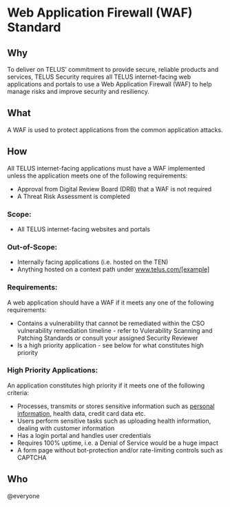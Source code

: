 # Web Application Firewall (WAF) Standard

## Why

To deliver on TELUS’ commitment to provide secure, reliable products and services, TELUS Security requires all TELUS internet-facing web applications and portals to use a Web Application Firewall (WAF) to help manage risks and improve security and resiliency.

## What

A WAF is used to protect applications from the common application attacks. 

## How

All TELUS internet-facing applications must have a WAF implemented unless the application meets one of the following requirements:
- Approval from Digital Review Board (DRB) that a WAF is not required
- A Threat Risk Assessment is completed

### Scope:
- All TELUS internet-facing websites and portals

### Out-of-Scope:
- Internally facing applications (i.e. hosted on the TEN)
- Anything hosted on a context path under www.telus.com/[example]

### Requirements:
A web application should have a WAF if it meets any one of the following requirements:
- Contains a vulnerability that cannot be remediated within the CSO vulnerability remediation timeline - refer to Vulerability Scanning and Patching Standards or consult your assigned Security Reviewer
- Is a high priority application - see below for what constitutes high priority

### High Priority Applications:
An application constitutes high priority if it meets one of the following criteria:
- Processes, transmits or stores sensitive information such as [personal information](https://github.com/telus/reference-architecture/blob/master/security/pi.md), health data, credit card data etc.
- Users perform sensitive tasks such as uploading health information, dealing with customer information 
- Has a login portal and handles user credentials
- Requires 100% uptime, i.e. a Denial of Service would be a huge impact
- A form page without bot-protection and/or rate-limiting controls such as CAPTCHA

## Who

@everyone
